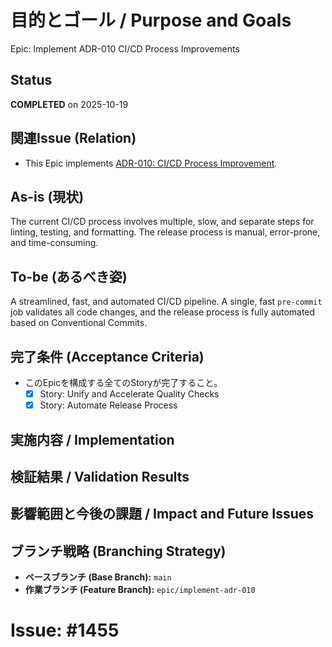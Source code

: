 # 目的とゴール / Purpose and Goals
Epic: Implement ADR-010 CI/CD Process Improvements

## Status
**COMPLETED** on 2025-10-19

## 関連Issue (Relation)
- This Epic implements [ADR-010: CI/CD Process Improvement](../../docs/adr/010-ci-cd-process-improvement.md).

## As-is (現状)
The current CI/CD process involves multiple, slow, and separate steps for linting, testing, and formatting. The release process is manual, error-prone, and time-consuming.

## To-be (あるべき姿)
A streamlined, fast, and automated CI/CD pipeline. A single, fast `pre-commit` job validates all code changes, and the release process is fully automated based on Conventional Commits.

## 完了条件 (Acceptance Criteria)
- このEpicを構成する全てのStoryが完了すること。
  - [x] Story: Unify and Accelerate Quality Checks
  - [x] Story: Automate Release Process

## 実施内容 / Implementation

## 検証結果 / Validation Results

## 影響範囲と今後の課題 / Impact and Future Issues

## ブランチ戦略 (Branching Strategy)
- **ベースブランチ (Base Branch):** `main`
- **作業ブランチ (Feature Branch):** `epic/implement-adr-010`

# Issue: #1455
